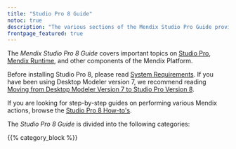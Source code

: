 ```yaml
---
title: "Studio Pro 8 Guide"
notoc: true
description: "The various sections of the Mendix Studio Pro Guide provide details on the features and functionality of the Mendix Platform."
frontpage_featured: true
---
```


The *Mendix Studio Pro 8 Guide* covers important topics on [Studio Pro](modeling), [Mendix Runtime](runtime), and other components of the Mendix Platform.

Before installing Studio Pro 8, please read [System Requirements](system-requirements). If you have been using Desktop Modeler version 7, we recommend reading [Moving from Desktop Modeler Version 7 to Studio Pro Version 8](moving-from-7-to-8).

If you are looking for step-by-step guides on performing various Mendix actions, browse the [Studio Pro 8 How-to's](/howto).

The *Studio Pro 8 Guide* is divided into the following categories:

{{% category_block %}}


